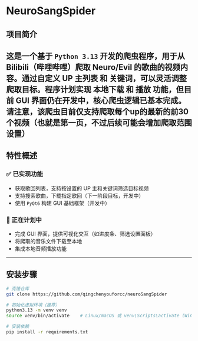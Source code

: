 # NeuroSangSpider

## 项目简介
这是一个基于 `Python 3.13` 开发的爬虫程序，用于从 Bilibili（哔哩哔哩）爬取 **Neuro/Evil** 的歌曲的视频内容。通过自定义 **UP 主列表** 和 **关键词**，可以灵活调整爬取目标。程序计划实现 **本地下载** 和 **播放** 功能，但目前 GUI 界面仍在开发中，核心爬虫逻辑已基本完成。
**请注意，该爬虫目前仅支持爬取每个up的最新的前30个视频（也就是第一页，不过后续可能会增加爬取范围设置）** 
---

## 特性概述
### ✅ 已实现功能
- 获取歌回列表，支持按设置的 UP 主和关键词筛选目标视频
- 支持搜索歌曲，下载指定歌回（下一阶段目标，开发中）
- 使用 `PyQt6` 构建 GUI 基础框架（开发中）

### 🚧 正在计划中
- 完成 GUI 界面，提供可视化交互（如进度条、筛选设置面板）
- 将爬取的音乐文件下载至本地
- 集成本地音频播放功能

---


## 安装步骤
```bash
# 克隆仓库
git clone https://github.com/qingchenyouforcc/neuroSangSpider

# 初始化虚拟环境（推荐）
python3.13 -m venv venv
source venv/bin/activate    # Linux/macOS 或 venv\Scripts\activate (Windows)

# 安装依赖
pip install -r requirements.txt
